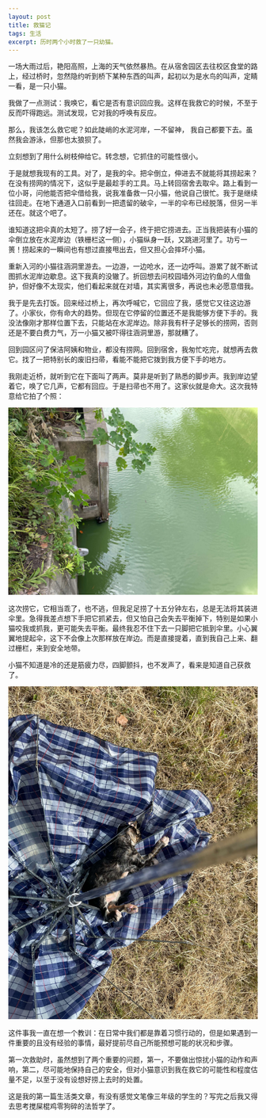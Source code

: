 ```yaml
---
layout: post
title: 救猫记
tags: 生活
excerpt: 历时两个小时救了一只幼猫。
---
```


一场大雨过后，艳阳高照，上海的天气依然暴热。在从宿舍园区去往校区食堂的路上，经过桥时，忽然隐约听到桥下某种东西的叫声，起初以为是水鸟的叫声，定睛一看，是一只小猫。

我做了一点测试：我唤它，看它是否有意识回应我。这样在我救它的时候，不至于反而吓得跑远。测试发现，它对我的呼唤有反应。

那么，我该怎么救它呢？如此陡峭的水泥河岸，一不留神， 我自己都要下去。虽然我会游泳，但那也太狼狈了。

立刻想到了用什么树枝伸给它。转念想，它抓住的可能性很小。

于是就想我现有的工具。对了，是我的伞。把伞倒立，伸进去不就能将其捞起来？在没有捞网的情况下，这似乎是最趁手的工具。马上转回宿舍去取伞。路上看到一位小哥，问他能否把伞借给我，说我准备救一只小猫，他说自己很忙。我于是继续往回走。在地下通道入口前看到一把遗留的破伞，一半的伞布已经脱落，但另一半还在。就这个吧了。

谁知道这把伞真的太短了。捞了好一会子，终于把它捞进去。正当我把装有小猫的伞倒立放在水泥岸边（铁栅栏这一侧），小猫纵身一跃，又跳进河里了。功亏一篑！捞起来的一瞬间也有想过直接甩出去，但又担心会摔坏小猫。

重新入河的小猫往涵洞里游去。一边游，一边呛水，还一边呼叫。游累了就不断试图抓水泥岸边歇息。这下我真的没辙了。折回想去问校园墙外河边钓鱼的人借鱼护，但好像不太现实，他们看起来就在对墙，其实离很多，再说也未必愿意借我。

我于是先去打饭。回来经过桥上，再次呼喊它，它回应了我，感觉它又往这边游了。小家伙，你有命大的趋势。但现在它停留的位置还不是我能够方便下手的。我没法像刚才那样位置下去，只能站在水泥岸边。除非我有杆子足够长的捞网，否则还是不要白费力气，万一小猫又被吓得往涵洞里游，那就糟了。

回到园区问了保洁阿姨和物业，都没有捞网。回到宿舍，我匆忙吃完，就想再去救它。找了一把特别长的废旧扫帚，看能不能把它拨到我方便下手的地方。

我刚走近桥，就听到它在下面叫了两声。莫非是听到了熟悉的脚步声。我到岸边望着它，唤了它几声，它都有回应。于是扫帚也不用了。这家伙就是命大。这次我特意给它拍了个照：

![cat_img](/img/2022-07-30/1.jpg)

这次捞它，它相当乖了，也不逃，但我足足捞了十五分钟左右，总是无法将其装进伞里。急得我差点想下手把它抓紧去，但又怕自己会失去平衡掉下，特别是如果小猫咬我或抓我，更可能失去平衡。最终我忍不住下去一只脚把它抵到伞里。小心翼翼地提起伞，这下不会像上次那样放在岸边。而是直接提着，直到我自己上来、翻过栅栏，来到安全地带。

小猫不知道是冷的还是筋疲力尽，四脚颤抖，也不发声了，看来是知道自己获救了。

![cat_img](/img/2022-07-30/2.jpg)

这件事我一直在想一个教训：在日常中我们都是靠着习惯行动的，但是如果遇到一件重要的且没有经验的事情，最好提前尽自己所能预想可能的状况和步骤。

第一次救助时，虽然想到了两个重要的问题，第一，不要做出惊扰小猫的动作和声响，第二，尽可能地保持自己的安全，但对小猫意识到我在救它的可能性和程度估量不足，以至于没有设想好捞上去时的处置。

这是我的第一篇生活类文章，有没有感觉文笔像三年级的学生的？写完之后我又得去思考搅屎棍鸡零狗碎的法哲学了。

